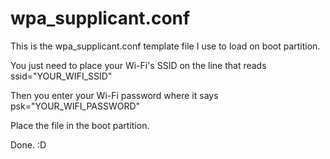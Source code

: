 # wpa_supplicant.conf
This is the wpa_supplicant.conf template file I use to load on boot partition.

You just need to place your Wi-Fi's SSID on the line that reads ssid="YOUR_WIFI_SSID"

Then you enter your Wi-Fi password where it says psk="YOUR_WIFI_PASSWORD"

Place the file in the boot partition.

Done. :D
